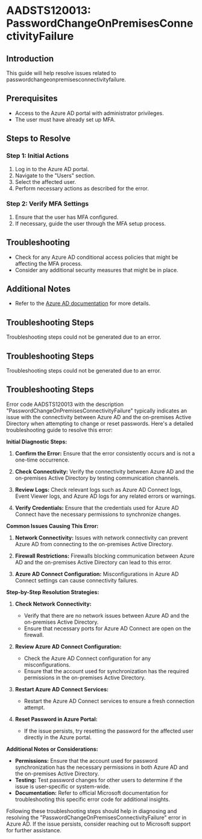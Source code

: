 # AADSTS120013: PasswordChangeOnPremisesConnectivityFailure

## Introduction

This guide will help resolve issues related to
passwordchangeonpremisesconnectivityfailure.

## Prerequisites

* Access to the Azure AD portal with administrator privileges.
* The user must have already set up MFA.

## Steps to Resolve

### Step 1: Initial Actions

1. Log in to the Azure AD portal.
2. Navigate to the "Users" section.
3. Select the affected user.
4. Perform necessary actions as described for the error.

### Step 2: Verify MFA Settings

1. Ensure that the user has MFA configured.
2. If necessary, guide the user through the MFA setup process.

## Troubleshooting

* Check for any Azure AD conditional access policies that might be affecting the
  MFA process.
* Consider any additional security measures that might be in place.

## Additional Notes

* Refer to the
  [Azure AD documentation](https://learn.microsoft.com/en-us/azure/active-directory/)
  for more details.

## Troubleshooting Steps

Troubleshooting steps could not be generated due to an error.

## Troubleshooting Steps

Troubleshooting steps could not be generated due to an error.

## Troubleshooting Steps

Error code AADSTS120013 with the description
"PasswordChangeOnPremisesConnectivityFailure" typically indicates an issue with
the connectivity between Azure AD and the on-premises Active Directory when
attempting to change or reset passwords. Here's a detailed troubleshooting guide
to resolve this error:

**Initial Diagnostic Steps:**

1. **Confirm the Error:** Ensure that the error consistently occurs and is not a
   one-time occurrence.

2. **Check Connectivity:** Verify the connectivity between Azure AD and the
   on-premises Active Directory by testing communication channels.

3. **Review Logs:** Check relevant logs such as Azure AD Connect logs, Event
   Viewer logs, and Azure AD logs for any related errors or warnings.

4. **Verify Credentials:** Ensure that the credentials used for Azure AD Connect
   have the necessary permissions to synchronize changes.

**Common Issues Causing This Error:**

1. **Network Connectivity:** Issues with network connectivity can prevent Azure
   AD from connecting to the on-premises Active Directory.

2. **Firewall Restrictions:** Firewalls blocking communication between Azure AD
   and the on-premises Active Directory can lead to this error.

3. **Azure AD Connect Configuration:** Misconfigurations in Azure AD Connect
   settings can cause connectivity failures.

**Step-by-Step Resolution Strategies:**

1. **Check Network Connectivity:**

   * Verify that there are no network issues between Azure AD and the
     on-premises Active Directory.
   * Ensure that necessary ports for Azure AD Connect are open on the firewall.

2. **Review Azure AD Connect Configuration:**

   * Check the Azure AD Connect configuration for any misconfigurations.
   * Ensure that the account used for synchronization has the required
     permissions in the on-premises Active Directory.

3. **Restart Azure AD Connect Services:**

   * Restart the Azure AD Connect services to ensure a fresh connection attempt.

4. **Reset Password in Azure Portal:**
   * If the issue persists, try resetting the password for the affected user
     directly in the Azure portal.

**Additional Notes or Considerations:**

* **Permissions:** Ensure that the account used for password synchronization has
  the necessary permissions in both Azure AD and the on-premises Active
  Directory.
* **Testing:** Test password changes for other users to determine if the issue
  is user-specific or system-wide.
* **Documentation:** Refer to official Microsoft documentation for
  troubleshooting this specific error code for additional insights.

Following these troubleshooting steps should help in diagnosing and resolving
the "PasswordChangeOnPremisesConnectivityFailure" error in Azure AD. If the
issue persists, consider reaching out to Microsoft support for further
assistance.
